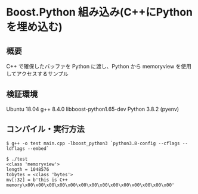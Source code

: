 # Boost.Python 組み込み(C++にPythonを埋め込む)

## 概要

C++ で確保したバッファを Python に渡し、Python から memoryview を使用してアクセスするサンプル

## 検証環境

Ubuntu 18.04
g++ 8.4.0
libboost-python1.65-dev
Python 3.8.2 (pyenv)

## コンパイル・実行方法

```
$ g++ -o test main.cpp -lboost_python3 `python3.8-config --cflags --ldflags --embed`

$ ./test
<class 'memoryview'>
length = 1048576
tobytes = <class 'bytes'>
mv[:32] = b'this is C++ memory\x00\x00\x00\x00\x00\x00\x00\x00\x00\x00\x00\x00\x00\x00'
```